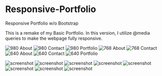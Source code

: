 # Responsive-Portfolio
Responsive Portfolio w/o Bootstrap

This is a remake of my Basic Portfolio. In this version, I utilize @media queries to make the webpage fully responsive. 

![980 About](/screenshot/980px-about.PNG)
![980 Contact](/screenshot/980px-contact.png)
![980 Portfolio](/screenshot/980px-portfolio.png)
![768 About](/screenshot/768px-about.png)
![768 Contact](/screenshot/768px-contact.png)
![640 About](/screenshot/640px-about.png)
![640 Contact](/screenshot/640px-contact.png)
![640 Portfolio](/screenshot/640px-portfolio.png)


![screenshot](https://raw.github.com/manzav95/Responsive-Portfolio/screenshot/980px-about.PNG)
![screenshot](https://raw.github.com/manzav95/Responsive-Portfolio/screenshot/980px-contact.PNG)
![screenshot](https://raw.github.com/manzav95/Responsive-Portfolio/screenshot/980px-portfolio.PNG)
![screenshot](https://raw.github.com/manzav95/Responsive-Portfolio/screenshot/768px-about.PNG)
![screenshot](https://raw.github.com/manzav95/Responsive-Portfolio/screenshot/768px-contact.PNG)
![screenshot](https://raw.github.com/manzav95/Responsive-Portfolio/screenshot/640px-about.PNG)
![screenshot](https://raw.github.com/manzav95/Responsive-Portfolio/screenshot/640px-contact.PNG)
![screenshot](https://raw.github.com/manzav95/Responsive-Portfolio/screenshot/640px-portfolio.PNG)
